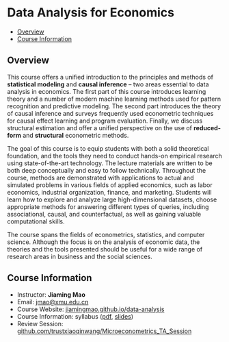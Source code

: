# Data Analysis for Economics

- [Overview](#overview)
- [Course Information](#course-information)

## Overview

This course offers a unified introduction to the principles and methods of **statistical modeling** and **causal inference** – two areas essential to data analysis in economics. The first part of this course introduces learning theory and a number of modern machine learning methods used for pattern recognition and predictive modeling. The second part introduces the theory of causal inference and surveys frequently used econometric techniques for causal effect learning and program evaluation. Finally, we discuss structural estimation and offer a unified perspective on the use of **reduced-form** and **structural** econometric methods.

The goal of this course is to equip students with both a solid theoretical foundation, and the tools they need to conduct hands-on empirical research using state-of-the-art technology. The lecture materials are written to be both deep conceptually and easy to follow technically. Throughout the course, methods are demonstrated with applications to actual and simulated problems in various fields of applied economics, such as labor economics, industrial organization, finance, and marketing. Students will learn how to explore and analyze large high-dimensional datasets, choose appropriate methods for answering different types of queries, including associational, causal, and counterfactual, as well as gaining valuable computational skills.

The course spans the fields of econometrics, statistics, and computer science. Although the focus is on the analysis of economic data, the theories and the tools presented should be useful for a wide range of research areas in business and the social sciences.

## Course Information
- Instructor: **Jiaming Mao**
- Email: jmao@xmu.edu.cn
- Course Website: [jiamingmao.github.io/data-analysis](http://jiamingmao.github.io/data-analysis)
- Course Information: syllabus ([pdf](https://jiamingmao.github.io/data-analysis/assets/syllabus.pdf), [slides](https://raw.githack.com/jiamingmao/data-analysis/master/Course%20Info/Course_Info.html))
- Review Session: [github.com/trustxiaoqinwang/Microeconometrics_TA_Session](https://github.com/trustxiaoqinwang/Microeconometrics_TA_Session)
